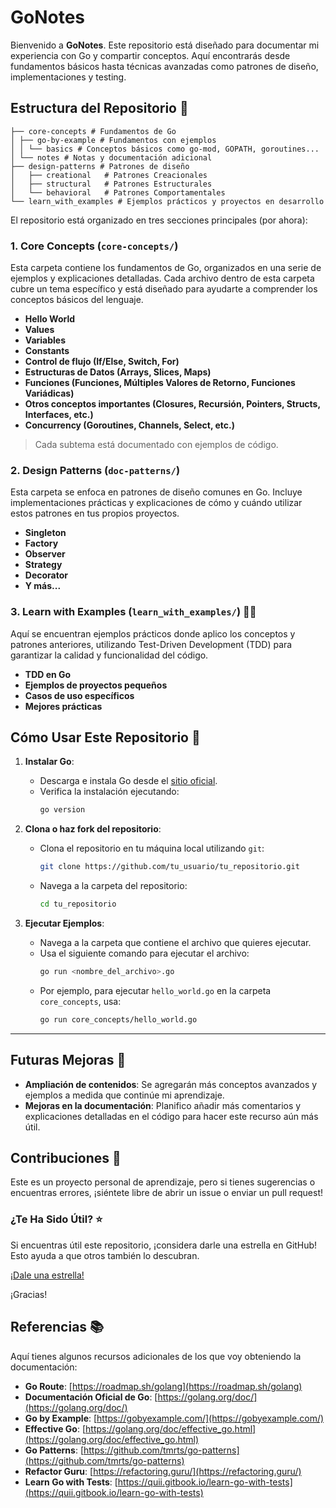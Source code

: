 # GoNotes

Bienvenido a **GoNotes**. Este repositorio está diseñado para documentar mi experiencia con Go y compartir conceptos. Aquí encontrarás desde fundamentos básicos hasta técnicas avanzadas como patrones de diseño, implementaciones y testing.

## Estructura del Repositorio 📂
```
├── core-concepts # Fundamentos de Go
│ ├── go-by-example # Fundamentos con ejemplos
│ │ └── basics # Conceptos básicos como go-mod, GOPATH, goroutines...
│ └── notes # Notas y documentación adicional
├── design-patterns # Patrones de diseño
│   ├── creational   # Patrones Creacionales
│   ├── structural   # Patrones Estructurales
│   └── behavioral   # Patrones Comportamentales
└── learn_with_examples # Ejemplos prácticos y proyectos en desarrollo
```
El repositorio está organizado en tres secciones principales (por ahora):

### 1. Core Concepts (`core-concepts/`) 
Esta carpeta contiene los fundamentos de Go, organizados en una serie de ejemplos y explicaciones detalladas. Cada archivo dentro de esta carpeta cubre un tema específico y está diseñado para ayudarte a comprender los conceptos básicos del lenguaje.

- **Hello World**
- **Values**
- **Variables**
- **Constants**
- **Control de flujo (If/Else, Switch, For)**
- **Estructuras de Datos (Arrays, Slices, Maps)**
- **Funciones (Funciones, Múltiples Valores de Retorno, Funciones Variádicas)**
- **Otros conceptos importantes (Closures, Recursión, Pointers, Structs, Interfaces, etc.)**
- **Concurrency (Goroutines, Channels, Select, etc.)**

> Cada subtema está documentado con ejemplos de código.

### 2. Design Patterns (`doc-patterns/`) 
Esta carpeta se enfoca en patrones de diseño comunes en Go. Incluye implementaciones prácticas y explicaciones de cómo y cuándo utilizar estos patrones en tus propios proyectos.

- **Singleton**
- **Factory**
- **Observer**
- **Strategy**
- **Decorator**
- **Y más...**

### 3. Learn with Examples (`learn_with_examples/`) 👷‍♂️
Aquí se encuentran ejemplos prácticos donde aplico los conceptos y patrones anteriores, utilizando Test-Driven Development (TDD) para garantizar la calidad y funcionalidad del código.

- **TDD en Go**
- **Ejemplos de proyectos pequeños**
- **Casos de uso específicos**
- **Mejores prácticas**

## Cómo Usar Este Repositorio 🚀

1. **Instalar Go**:
    - Descarga e instala Go desde el [sitio oficial](https://golang.org/dl/).
    - Verifica la instalación ejecutando:
      ```bash
      go version
      ```

2. **Clona o haz fork del repositorio**:
    - Clona el repositorio en tu máquina local utilizando `git`:
      ```bash
      git clone https://github.com/tu_usuario/tu_repositorio.git
      ```
    - Navega a la carpeta del repositorio:
      ```bash
      cd tu_repositorio
      ```

3. **Ejecutar Ejemplos**:
    - Navega a la carpeta que contiene el archivo que quieres ejecutar.
    - Usa el siguiente comando para ejecutar el archivo:
      ```bash
      go run <nombre_del_archivo>.go
      ```
    - Por ejemplo, para ejecutar `hello_world.go` en la carpeta `core_concepts`, usa:
      ```bash
      go run core_concepts/hello_world.go
      ```

---

## Futuras Mejoras 🚀

- **Ampliación de contenidos**: Se agregarán más conceptos avanzados y ejemplos a medida que continúe mi aprendizaje.
- **Mejoras en la documentación**: Planifico añadir más comentarios y explicaciones detalladas en el código para hacer este recurso aún más útil.

## Contribuciones 🤝

Este es un proyecto personal de aprendizaje, pero si tienes sugerencias o encuentras errores, ¡siéntete libre de abrir un issue o enviar un pull request!

### ¿Te Ha Sido Útil? ⭐

Si encuentras útil este repositorio, ¡considera darle una estrella en GitHub! Esto ayuda a que otros también lo descubran.

[¡Dale una estrella!](https://github.com/tu_usuario/tu_repositorio/stargazers)

¡Gracias!

## Referencias 📚

Aquí tienes algunos recursos adicionales de los que voy obteniendo la documentación:

- **Go Route**: [https://roadmap.sh/golang](https://roadmap.sh/golang)
- **Documentación Oficial de Go**: [https://golang.org/doc/](https://golang.org/doc/)
- **Go by Example**: [https://gobyexample.com/](https://gobyexample.com/)
- **Effective Go**: [https://golang.org/doc/effective_go.html](https://golang.org/doc/effective_go.html)
- **Go Patterns**: [https://github.com/tmrts/go-patterns](https://github.com/tmrts/go-patterns)
- **Refactor Guru**: [https://refactoring.guru/](https://refactoring.guru/)
- **Learn Go with Tests**: [https://quii.gitbook.io/learn-go-with-tests](https://quii.gitbook.io/learn-go-with-tests)
